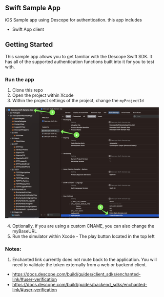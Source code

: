 ## Swift Sample App
iOS Sample app using Descope for authentication. this app includes
- Swift App client

## Getting Started
This sample app allows you to get familiar with the Descope Swift SDK. It has all of the supported authentication functions built into it for you to test with.

###  Run the app
1. Clone this repo
2. Open the project within Xcode
3. Within the project settings of the project, change the `myProjectId`

![Alt text](Images/setProjectId.png?raw=true "Set Project ID")

4. Optionally, if you are using a custom CNAME, you can also change the myBaseURL
5. Run the simulator within Xcode - The play button located in the top left

### Notes:
1. Enchanted link currently does not route back to the application. You will need to validate the token externally from a web or backend client.
- https://docs.descope.com/build/guides/client_sdks/enchanted-link/#user-verification
- https://docs.descope.com/build/guides/backend_sdks/enchanted-link/#user-verification